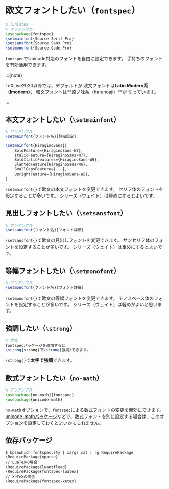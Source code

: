 # 欧文フォントしたい（`fontspec`）

```latex
% lualatex
% プリアンブル
\usepackage{fontspec}
\setmainfont{Source Serif Pro}
\setsansfont{Source Sans Pro}
\setmonofont{Source Code Pro}
```

`fontspec`でUnicode対応のフォントを自由に設定できます。
手持ちのフォントを有効活用できます。

:::{note}

TeXLive2020以降では、デフォルトが
欧文フォントは**Latin Modern系（lmodern）**、
和文フォントは**原ノ味系（haranoaji）**が
なっています。

:::

## 本文フォントしたい（`\setmainfont`）

```latex
% プリアンブル
\setmainfont{フォント名}[詳細設定]

\setmainfont{HiraginoSans}[
    BoldFeature={HiraginoSans-W8},
    ItalicFeature={HiraginoSans-W7},
    BoldItalicFeatures={HiraginoSans-W9},
    SlantedFeature{HiraginoSans-W6},
    SmallCapsFeature={...},
    UprightFeature={HiraginoSans-W5},
]
```

`\setmainfont{}`で欧文の本文フォントを変更できます。
セリフ体のフォントを設定することが多いです。
シリーズ（ウェイト）は軽めにするとよいです。

## 見出しフォントしたい（`\setsansfont`）

```latex
% プリアンブル
\setsansfont{フォント名}[フォント詳細]
```

`\setsansfont{}`で欧文の見出しフォントを変更できます。
サンセリフ体のフォントを設定することが多いです。
シリーズ（ウェイト）は重めにするとよいです。

## 等幅フォントしたい（`\setmonofont`）

```latex
% プリアンブル
\setmonofont{フォント名}[フォント詳細]
```

`\setmonofont{}`で欧文の等幅フォントを変更できます。
モノスペース体のフォントを設定することが多いです。
シリーズ（ウェイト）は軽めがよいと思います。

## 強調したい（`\strong`）

```latex
% 本文
fontspecパッケージを追加すると
\strong{strong}で\strong{強調}できます。
```

`\strong{}`で**太字で強調**できます。

## 数式フォントしたい（`no-math`）

```latex
% プリアンブル
\usepackage[no-math]{fontspec}
\usepackage{unicode-math}
```

`no-math`オプションで、`fontspec`による数式フォントの変更を無効にできます。
[unicode-mathパッケージ](./latex-unicode-math.md)などで、数式フォントを別に設定する場合は、このオプションを設定しておくとよいかもしれません。

## 依存パッケージ

```console
$ kpsewhich fontspec.sty | xargs cat | rg RequirePackage
\RequirePackage{xparse}
// LuaTeXの場合
\RequirePackage{luaotfload}
\RequirePackage{fontspec-luatex}
// XeTeXの場合
\RequirePackage{fontspec-xetex}
```
